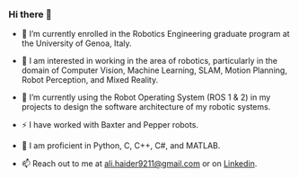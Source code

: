 ### Hi there 👋

<!--
**alihaidersays/alihaidersays** is a ✨ _special_ ✨ repository because its `README.md` (this file) appears on your GitHub profile.

Here are some ideas to get you started:

- 🔭 I’m currently working on ...
- 🌱 I’m currently learning ...
- 👯 I’m looking to collaborate on ...
- 🤔 I’m looking for help with ...
- 💬 Ask me about ...
- 📫 How to reach me: ...
- 😄 Pronouns: ...
- ⚡ Fun fact: ...
-->

- 🔭 I’m currently enrolled in the Robotics Engineering graduate program at the University of Genoa, Italy.
- 👯 I am interested in working in the area of robotics, particularly in the domain of Computer Vision, Machine Learning, SLAM, Motion Planning, Robot Perception, and Mixed Reality.
- 🌱 I’m currently using the Robot Operating System (ROS 1 & 2) in my projects to design the software architecture of my robotic systems.
- ⚡ I have worked with Baxter and Pepper robots.
- 🐍 I am proficient in Python, C, C++, C#, and MATLAB.

- 📫 Reach out to me at ali.haider9211@gmail.com or on [Linkedin](https://www.linkedin.com/in/malihaider/).
